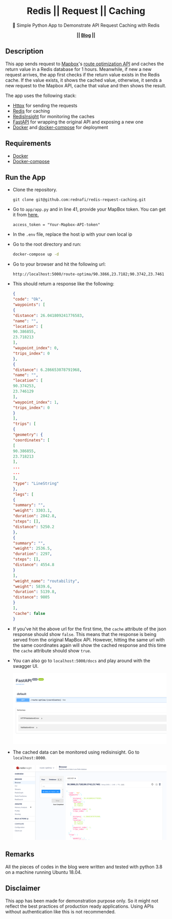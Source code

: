 <div align="center">

# Redis || Request || Caching

🐍 Simple Python App to Demonstrate API Request Caching with Redis

</div>

<div align="center">

**|| [Blog](https://rednafi.github.io/digressions/python/2020/05/25/python-redis-cache.html) ||**

</div>

## Description

This app sends request to [Mapbox](https://www.mapbox.com/)'s [route optimization API](https://docs.mapbox.com/api/navigation/#optimization) and caches the return value in a Redis database for 1 hours. Meanwhile, if new a new request arrives, the app first checks if the return value exists in the Redis cache. If the value exists, it shows the cached value, otherwise, it sends a new request to the Mapbox API, cache that value and then shows the result.

The app uses the following stack:

* [Httpx](https://github.com/encode/httpx/) for sending the requests
* [Redis](https://redis.io/) for caching
* [RedisInsight](https://redislabs.com/redisinsight/) for monitoring the caches
* [FastAPI](https://github.com/tiangolo/fastapi) for wrapping the original API and exposing a new one
* [Docker](https://www.docker.com/) and [docker-compose](https://docs.docker.com/compose/) for deployment

## Requirements

* [Docker](https://www.docker.com/)
* [Docker-compose](https://docs.docker.com/compose/)

## Run the App

* Clone the repository.

    ```
    git clone git@github.com:rednafi/redis-request-caching.git
    ```

* Go to `app/app.py` and in line 41, provide your MapBox token. You can get it from [here.](https://docs.mapbox.com/help/how-mapbox-works/access-tokens/)

    ```
    access_token = "Your-Mapbox-API-token"
    ```

* In the `.env` file, replace the host ip with your own local ip

* Go to the root directory and run:

    ```bash
    docker-compose up -d
    ```

* Go to your browser and hit the following url:

    ```
    http://localhost:5000/route-optima/90.3866,23.7182;90.3742,23.7461
    ```

* This should return a response like the following:

    ```json
    {
    "code": "Ok",
    "waypoints": [
    {
    "distance": 26.041809241776583,
    "name": "",
    "location": [
    90.386855,
    23.718213
    ],
    "waypoint_index": 0,
    "trips_index": 0
    },
    {
    "distance": 6.286653078791968,
    "name": "",
    "location": [
    90.374253,
    23.746129
    ],
    "waypoint_index": 1,
    "trips_index": 0
    }
    ],
    "trips": [
    {
    "geometry": {
    "coordinates": [
    [
    90.386855,
    23.718213
    ],
    ...
    ...
    ],
    "type": "LineString"
    },
    "legs": [
    {
    "summary": "",
    "weight": 3303.1,
    "duration": 2842.8,
    "steps": [],
    "distance": 5250.2
    },
    {
    "summary": "",
    "weight": 2536.5,
    "duration": 2297,
    "steps": [],
    "distance": 4554.8
    }
    ],
    "weight_name": "routability",
    "weight": 5839.6,
    "duration": 5139.8,
    "distance": 9805
    }
    ],
    "cache": false
    }
    ```

* If you've hit the above url for the first time, the `cache` attribute of the json response should show `false`. This means that the response is being served from the original MapBox API. However, hitting the same url with the same coordinates again will show the cached response and this time the `cache` attribute should show `true`.

* You can also go to `localhost:5000/docs` and play around with the swagger UI.

    ![alt](./ext/swagger.png)


* The cached data can be monitored using redisinsight. Go to `localhost:8000`.

    ![alt](./ext/redisinsight.png)

## Remarks

All the pieces of codes in the blog were written and tested with python 3.8 on a machine running Ubuntu 18.04.

## Disclaimer

This app has been made for demonstration purpose only. So it might not reflect the best practices of production ready applications. Using APIs without authentication like this is not recommended.
